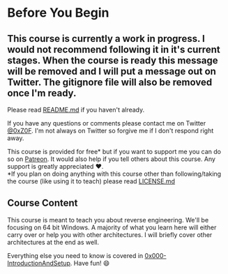 # Before You Begin
## This course is currently a work in progress. I would not recommend following it in it's current stages. When the course is ready this message will be removed and I will put a message out on Twitter. The gitignore file will also be removed once I'm ready.

Please read [README.md](README.md) if you haven't already.

If you have any questions or comments please contact me on Twitter [@0xZ0F](https://twitter.com/0xZ0F). I'm not always on Twitter so forgive me if I don't respond right away.

This course is provided for free* but if you want to support me you can do so on [Patreon](https://www.patreon.com/z0f). It would also help if you tell others about this course. Any support is greatly appreciated :heart:.  
*If you plan on doing anything with this course other than following/taking the course (like using it to teach) please read [LICENSE.md](LICENSE.md)

## Course Content
This course is meant to teach you about reverse engineering. We'll be focusing on 64 bit Windows. A majority of what you learn here will either carry over or help you with other architectures. I will briefly cover other architectures at the end as well.

Everything else you need to know is covered in [0x000-IntroductionAndSetup](0x000-IntroductionAndSetup). Have fun! :smile: